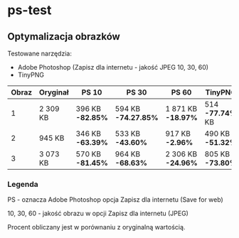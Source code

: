 # ps-test

## Optymalizacja obrazków
Testowane narzędzia:
* Adobe Photoshop (Zapisz dla internetu - jakość JPEG 10, 30, 60)
* TinyPNG

Obraz | Oryginał | PS 10 | PS 30 | PS 60 | TinyPNG
------------ | ------------- | ------------- | ------------- | ------------- | -------------
1 | 2 309 KB | 396 KB **-82.85%** | 594 KB **-74.27.85%** | 1 871 KB **-18.97%** | 514 **-77.74%** KB
2 | 945 KB | 346 KB **-63.39%** | 533 KB **-43.60%** | 917 KB **-2.96%** | 490 KB **-51.32%**
3 | 3 073 KB | 570 KB **-81.45%** | 964 KB **-68.63%** | 2 306 KB **-24.96%** | 805 KB **-73.80%**

### Legenda
PS - oznacza Adobe Photoshop opcja Zapisz dla internetu (Save for web)

10, 30, 60 - jakość obrazu w opcji Zapisz dla internetu (JPEG)

Procent obliczany jest w porównaniu z oryginalną wartością.
